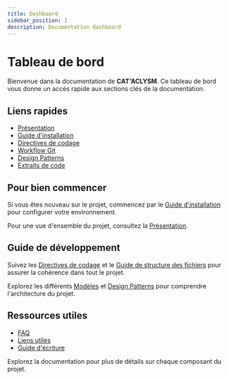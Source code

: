 ```yaml
---
title: Dashboard
sidebar_position: 1
description: Documentation dashboard
---
```


# Tableau de bord

Bienvenue dans la documentation de **CAT'ACLYSM**. Ce tableau de bord vous donne un accès rapide aux sections clés de la documentation.

## Liens rapides

- [Présentation](./introduction/overview.md)
- [Guide d'installation](./introduction/installation.md)
- [Directives de codage](./development/guides/coding-guidelines.md)
- [Workflow Git](./git-workflow.md)
- [Design Patterns](./development/design-patterns/singleton.md)
- [Extraits de code](./development/guides/snippets.md)

## Pour bien commencer

Si vous êtes nouveau sur le projet, commencez par le [Guide d'installation](./introduction/installation.md) pour configurer votre environnement.

Pour une vue d'ensemble du projet, consultez la [Présentation](./introduction/overview.md).

## Guide de développement

Suivez les [Directives de codage](./development/guides/coding-guidelines.md) et le [Guide de structure des fichiers](./development/guides/file-structure.md) pour assurer la cohérence dans tout le projet.

Explorez les différents [Modèles](./development/models/enemy-model.md) et [Design Patterns](./development/design-patterns/singleton.md) pour comprendre l'architecture du projet.

## Ressources utiles

- [FAQ](./faq.md)
- [Liens utiles](./useful-links.md)
- [Guide d'écriture](./writing-guidelines.md)

Explorez la documentation pour plus de détails sur chaque composant du projet.
